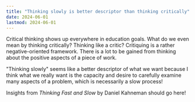 ```yaml
---
title: "Thinking slowly is better descriptor than thinking critically"
date: 2024-06-01
lastmod: 2024-06-01
---
```


Critical thinking shows up everywhere in education goals. What do we even mean by thinking critically? Thinking like a critic? Critiquing is a rather negative-oriented framework. There is a lot to be gained from thinking about the positive aspects of a piece of work.

"Thinking slowly" seems like a better descriptor of what we want because I think what we really want is the capacity and desire to carefully examine many aspects of a problem, which is necessarily a slow process!

Insights from *Thinking Fast and Slow* by Daniel Kahneman should go here!
